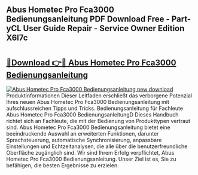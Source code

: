 ## Abus Hometec Pro Fca3000 Bedienungsanleitung PDF Download Free - Part-yCL User Guide Repair - Service Owner Edition X6l7c

# <h2><a href="http://df4zw8m.blite.top/?on=Abus+Hometec+Pro+Fca3000+Bedienungsanleitung">🔗Download 👉🔴 Abus Hometec Pro Fca3000 Bedienungsanleitung</a></h2>

[![Abus Hometec Pro Fca3000 Bedienungsanleitung new download](https://i.imgur.com/lujVjoI.png)](http://df4zw8m.blite.top/?on=Abus+Hometec+Pro+Fca3000+Bedienungsanleitung)
Produktinformationen Dieser Leitfaden erschließt das verborgene Potenzial Ihres neuen Abus Hometec Pro Fca3000 Bedienungsanleitung mit aufschlussreichen Tipps und Tricks. Bedienungsanleitung für Fachleute Abus Hometec Pro Fca3000 BedienungsanleitungD Dieses Handbuch richtet sich an Fachleute, die mit der Bedienung von Produkttypen vertraut sind. Abus Hometec Pro Fca3000 Bedienungsanleitung bietet eine beeindruckende Auswahl an erweiterten Funktionen, darunter Sprachsteuerung, automatische Synchronisierung, anpassbare Einstellungen und Echtzeitanalysen, die alle über die benutzerfreundliche Oberfläche zugänglich sind. Wir sind Ihrem Erfolg verpflichtet, Abus Hometec Pro Fca3000 Bedienungsanleitung. Unser Ziel ist es, Sie zu befähigen, die besten Ergebnisse zu erzielen.
